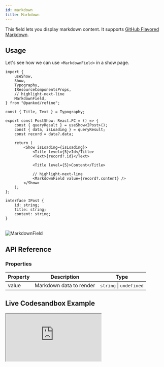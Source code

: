 ```yaml
---
id: markdown
title: Markdown
---
```



This field lets you display markdown content. It supports [GitHub Flavored Markdown](https://github.github.com/gfm/).

## Usage

Let's see how we can use `<MarkdownField>` in a show page.

```tsx  title="pages/posts/show.tsx"
import {
    useShow,
    Show,
    Typography,
    IResourceComponentsProps,
    // highlight-next-line
    MarkdownField,
} from "@pankod/refine";

const { Title, Text } = Typography;

export const PostShow: React.FC = () => {
    const { queryResult } = useShow<IPost>();
    const { data, isLoading } = queryResult;
    const record = data?.data;

    return (
        <Show isLoading={isLoading}>
            <Title level={5}>Id</Title>
            <Text>{record?.id}</Text>

            <Title level={5}>Content</Title>

            // highlight-next-line
            <MarkdownField value={record?.content} />
        </Show>
    );
};

interface IPost {   
    id: string;    
    title: string;
    content: string;
}
```

<br/>
<div class="img-container">
    <div class="window">
        <div class="control red"></div>
        <div class="control orange"></div>
        <div class="control green"></div>
    </div>
    <img src="https://refine.ams3.cdn.digitaloceanspaces.com/website/static/img/guides-and-concepts/fields/markdown/markdownfield.png" alt="MarkdownField" />
</div>

## API Reference

### Properties

| Property | Description             | Type                    |
| -------- | ----------------------- | ----------------------- |
| value    | Markdown data to render | `string` \| `undefined` |


## Live Codesandbox Example

<iframe src="https://codesandbox.io/embed/refine-custom-inputs-example-07ccy?autoresize=1&fontsize=14&theme=dark&view=preview"
    style={{width: "100%", height:"80vh", border: "0px", borderRadius: "8px", overflow:"hidden"}}
    title="refine-custom-inputs-example"
    allow="accelerometer; ambient-light-sensor; camera; encrypted-media; geolocation; gyroscope; hid; microphone; midi; payment; usb; vr; xr-spatial-tracking"
    sandbox="allow-forms allow-modals allow-popups allow-presentation allow-same-origin allow-scripts"
></iframe>
